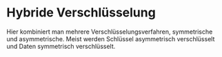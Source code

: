 Hybride Verschlüsselung
====

Hier kombiniert man mehrere Verschlüsselungsverfahren, symmetrische und asymmetrische.
Meist werden Schlüssel asymmetrisch verschlüsselt und Daten symmetrisch verschlüsselt.

